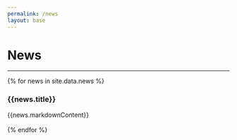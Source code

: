 ```yaml
---
permalink: /news
layout: base
---
```


# News
---

{% for news in site.data.news %}
### {{news.title}}

{{news.markdownContent}}
<br><br>
{% endfor %}


<style>
    .hashLink{scroll-margin-top: 5rem;}
</style>
<script>
    var titles = document.getElementsByTagName('h3')
    for(var i = 0; i < titles.length; i++){
        titles[i].classList.add('hashLink')
    }
</script>